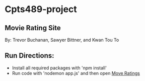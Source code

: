 # Cpts489-project

Movie Rating Site
-

By: Trevor Buchanan, Sawyer Bittner, and Kwan Tou To

Run Directions:
-
* Install all required packages with 'npm install'
* Run code with 'nodemon app.js' and then open [Move Ratings](http://localhost:3000/)